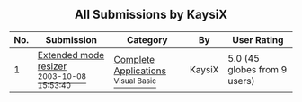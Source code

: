 ﻿<div align="center">

## All Submissions by KaysiX

</div>

No.  | Submission | Category | By   | User Rating
---- | ---------- | -------- | ---- | -----------
1 | [Extended mode resizer<br /><sup>2003-10-08 15:53:40</sup>](https://github.com/Planet-Source-Code/kaysix-extended-mode-resizer__1-49132) | [Complete Applications<br /><sup>Visual Basic</sup>](../ByCategory/complete-applications__1-27.md) | KaysiX | 5.0 (45 globes from 9 users)
